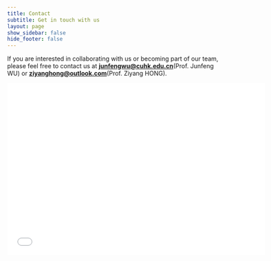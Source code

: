 ```yaml
---
title: Contact
subtitle: Get in touch with us
layout: page
show_sidebar: false
hide_footer: false
---
```



If you are interested in collaborating with us or becoming part of our team, please feel free to contact us at **junfengwu@cuhk.edu.cn**(Prof. Junfeng WU) or **ziyanghong@outlook.com**(Prof. Ziyang HONG).



<div class="mapouter"><div class="gmap_canvas"><iframe width="600" height="400" id="gmap_canvas" src="v" frameborder="0" scrolling="no" marginheight="0" marginwidth="0"></iframe><a href="https://www.embedgooglemap.net">embedgooglemap.net</a></div><style>.mapouter{position:relative;text-align:right;height:400px;width:600px;}.gmap_canvas {overflow:hidden;background:none!important;height:400px;width:600px;}</style></div>

